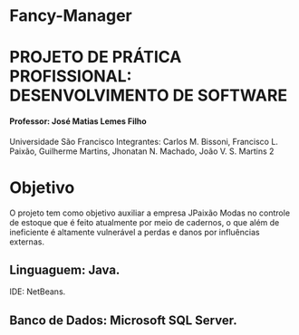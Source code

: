 # Fancy-Manager
# PROJETO DE PRÁTICA PROFISSIONAL: DESENVOLVIMENTO DE SOFTWARE
#### Professor: José Matias Lemes Filho
Universidade São Francisco
Integrantes: Carlos M. Bissoni, Francisco L. Paixão, Guilherme Martins, Jhonatan N. Machado, João V. S. Martins
2 
# Objetivo
O projeto tem como objetivo auxiliar a empresa JPaixão Modas no controle de estoque que é feito atualmente por meio de cadernos, o que além de ineficiente é altamente vulnerável a perdas e danos  por influências externas.

## Linguaguem: Java.
IDE: NetBeans.
## Banco de  Dados: Microsoft SQL Server.
